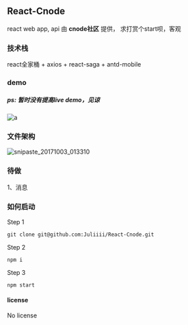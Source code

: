 ## React-Cnode

react web app, api 由 **cnode社区** 提供， 求打赏个start呗，客观

###  技术栈
react全家桶 + axios + react-saga + antd-mobile

###  demo
##### ps: 暂时没有提高live demo，见谅
![a](https://user-images.githubusercontent.com/23744602/31090988-1f432d4e-a7dc-11e7-8969-b31a29e44c6e.gif)

### 文件架构
![snipaste_20171003_013310](https://user-images.githubusercontent.com/23744602/31090948-04e1ed50-a7dc-11e7-96cc-ccdd4bd14110.png)


### 待做

1、消息

###  如何启动
Step 1
```
git clone git@github.com:Juliiii/React-Cnode.git
```

Step 2
```
npm i
```

Step 3
```
npm start
```
#### license

No license
